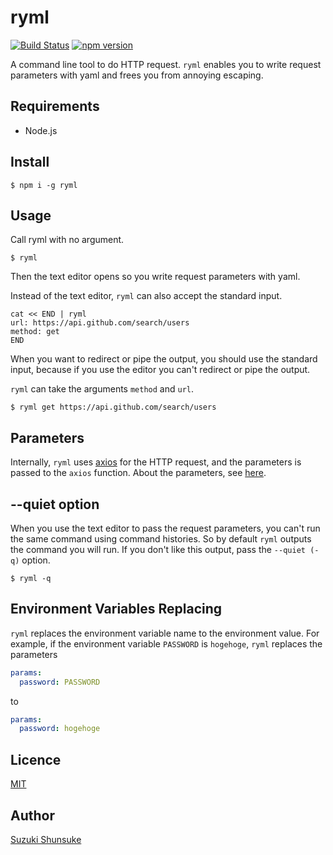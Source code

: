 # ryml

[![Build Status](https://travis-ci.org/suzuki-shunsuke/ryml.svg?branch=master)](https://travis-ci.org/suzuki-shunsuke/ryml)
[![npm version](https://badge.fury.io/js/ryml.svg)](https://badge.fury.io/js/ryml)

A command line tool to do HTTP request.
`ryml` enables you to write request parameters with yaml and frees you from annoying escaping.

## Requirements

* Node.js

## Install

```
$ npm i -g ryml
```

## Usage

Call ryml with no argument.

```
$ ryml
```

Then the text editor opens so you write request parameters with yaml.

Instead of the text editor, `ryml` can also accept the standard input.

```
cat << END | ryml
url: https://api.github.com/search/users
method: get
END
```

When you want to redirect or pipe the output, you should use the standard input,
because if you use the editor you can't redirect or pipe the output.


`ryml` can take the arguments `method` and `url`.

```
$ ryml get https://api.github.com/search/users
```

## Parameters

Internally, `ryml` uses [axios](https://github.com/axios/axios) for the HTTP request,
and the parameters is passed to the `axios` function.
About the parameters, see [here](https://github.com/axios/axios#request-config).

## --quiet option

When you use the text editor to pass the request parameters,
you can't run the same command using command histories.
So by default `ryml` outputs the command you will run.
If you don't like this output, pass the `--quiet (-q)` option.

```
$ ryml -q
```

## Environment Variables Replacing

`ryml` replaces the environment variable name to the environment value.
For example, if the environment variable `PASSWORD` is `hogehoge`, `ryml` replaces the parameters

```yaml
params:
  password: PASSWORD
```

to

```yaml
params:
  password: hogehoge
```

## Licence

[MIT](LICENSE)

## Author

[Suzuki Shunsuke](https://github.com/suzuki-shunsuke)
